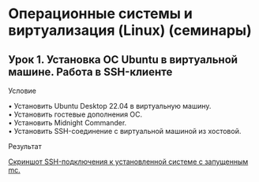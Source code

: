 # Операционные системы и виртуализация (Linux) (семинары)
## Урок 1. Установка ОС Ubuntu в виртуальной машине. Работа в SSH-клиенте


Условие

• Установить Ubuntu Desktop 22.04 в виртуальную машину.  
• Установить гостевые дополнения ОС.  
• Установить Midnight Commander.  
• Установить SSH-соединение с виртуальной машиной из хостовой.  

Результат


[Скриншот SSH-подключения к установленной системе с запущенным mc.](homework.md "Домашнее задание")